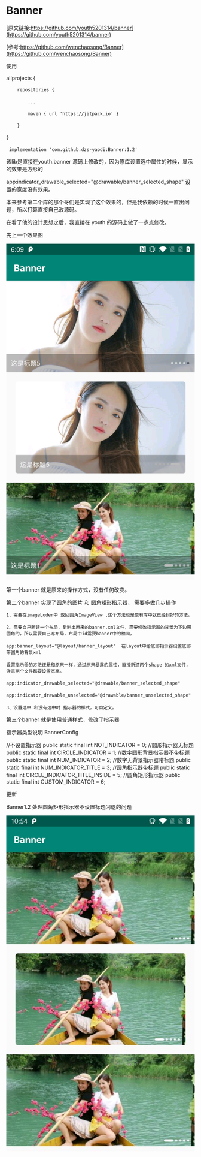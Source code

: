 # Banner

[原文链接:https://github.com/youth5201314/banner](https://github.com/youth5201314/banner)

[参考:https://github.com/wenchaosong/Banner](https://github.com/wenchaosong/Banner)

使用

allprojects {

		repositories {
        
			...
            
			maven { url 'https://jitpack.io' }
            
		}
        
	}
    
     implementation 'com.github.dzs-yaodi:Banner:1.2'

该lib是直接在youth.banner 源码上修改的，因为原库设置选中属性的时候，显示的效果是方形的

app:indicator_drawable_selected="@drawable/banner_selected_shape" 设置的宽度没有效果。

本来参考第二个库的那个哥们是实现了这个效果的，但是我依赖的时候一直出问题，所以打算直接自己改源码。

在看了他的设计思想之后，我直接在 youth 的源码上做了一点点修改。


先上一个效果图

![效果图](https://github.com/XW837156540/Banner/raw/master/app/src/main/res/drawable/result.jpg)


第一个banner 就是原来的操作方式，没有任何改变。

第二个banner  实现了圆角的图片 和 圆角矩形指示器， 需要多做几步操作

    1、需要在imageLoder中 返回圆角ImageView ,这个方法也是原有库中就已经封好的方法。
    
    2、需要自己新建一个布局，复制出原来的banner.xml文件，需要修改指示器的背景为下边带圆角的，所以需要自己写布局，布局中id需要banner中的相同，
    
    app:banner_layout="@layout/banner_layout"  在layout中给底部指示器设置底部带圆角的背景xml
    
    设置指示器的方法还是和原来一样，通过原来暴露的属性，直接新建两个shape 的xml文件，注意两个文件都要设置宽高。

    app:indicator_drawable_selected="@drawable/banner_selected_shape"

    app:indicator_drawable_unselected="@drawable/banner_unselected_shape"
   
    3、设置选中 和没有选中时 指示器的样式，可自定义。
    
第三个banner 就是使用普通样式，修改了指示器

指示器类型说明  BannerConfig

 //不设置指示器
    public static final int NOT_INDICATOR = 0;
    //圆形指示器无标题
    public static final int CIRCLE_INDICATOR = 1;
    //数字圆形背景指示器不带标题
    public static final int NUM_INDICATOR = 2;
    //数字无背景指示器带标题
    public static final int NUM_INDICATOR_TITLE = 3;
    //圆角指示器带标题
    public static final int CIRCLE_INDICATOR_TITLE_INSIDE = 5;
    //圆角矩形指示器
    public static final int CUSTOM_INDICATOR = 6;


更新

Banner1.2 处理圆角矩形指示器不设置标题闪退的问题

![效果图](https://github.com/XW837156540/Banner/raw/master/app/src/main/res/drawable/no_title.jpg)





